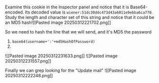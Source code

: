 Examine this cookie in the Inspector panel and notice that it is Base64-encoded. Its decoded value is `wiener:51dc30ddc473d43a6011e9ebba6ca770`. Study the length and character set of this string and notice that it could be an MD5 hash![[Pasted image 20250312221702.png]]

So we need to hash the line that we will send, and it's MD5 the password  
1. `base64(username+':'+md5HashOfPassword)`
2. 
![[Pasted image 20250312231633.png]]
![[Pasted image 20250312231557.png]]

Finally we can grep looking for the "Update mail"
![[Pasted image 20250312222248.png]]
